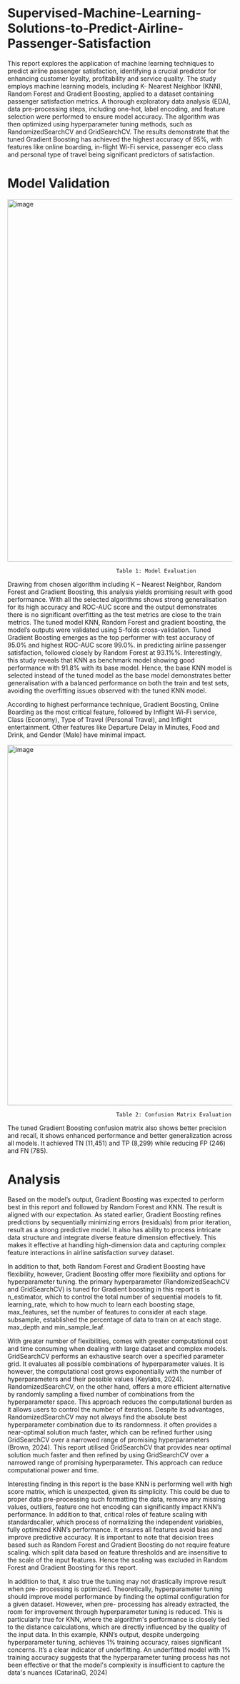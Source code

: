 # Supervised-Machine-Learning-Solutions-to-Predict-Airline-Passenger-Satisfaction
This report explores the application of machine learning techniques to predict airline
passenger satisfaction, identifying a crucial predictor for enhancing customer loyalty,
profitability and service quality. The study employs machine learning models, including K-
Nearest Neighbor (KNN), Random Forest and Gradient Boosting, applied to a dataset
containing passenger satisfaction metrics. A thorough exploratory data analysis (EDA), data
pre-processing steps, including one-hot, label encoding, and feature selection were
performed to ensure model accuracy. The algorithm was then optimized using
hyperparameter tuning methods, such as RandomizedSearchCV and GridSearchCV. The
results demonstrate that the tuned Gradient Boosting has achieved the highest accuracy of
95%, with features like online boarding, in-flight Wi-Fi service, passenger eco class and
personal type of travel being significant predictors of satisfaction. 

# Model Validation
<img width="811" alt="image" src="https://github.com/user-attachments/assets/6c22d094-e56f-474d-8648-15bd882f6877" />

                                      Table 1: Model Evaluation

Drawing from chosen algorithm including K – Nearest Neighbor, Random Forest and Gradient
Boosting, this analysis yields promising result with good performance. With all the selected
algorithms shows strong generalisation for its high accuracy and ROC-AUC score and the
output demonstrates there is no significant overfitting as the test metrics are close to the train
metrics. The tuned model KNN, Random Forest and gradient boosting, the model’s outputs
were validated using 5-folds cross-validation.
Tuned Gradient Boosting emerges as the top performer with test accuracy of 95.0% and
highest ROC-AUC score 99.0%. in predicting airline passenger satisfaction, followed closely by
Random Forest at 93.1%%. Interestingly, this study reveals that KNN as benchmark model
showing good performance with 91.8% with its base model. Hence, the base KNN model is
selected instead of the tuned model as the base model demonstrates better generalisation
with a balanced performance on both the train and test sets, avoiding the overfitting issues
observed with the tuned KNN model.  

According to highest performance technique, Gradient Boosting, Online Boarding as the most
critical feature, followed by Inflight Wi-Fi service, Class (Economy), Type of Travel (Personal
Travel), and Inflight entertainment. Other features like Departure Delay in Minutes, Food and
Drink, and Gender (Male) have minimal impact.

<img width="807" alt="image" src="https://github.com/user-attachments/assets/3bfafcbb-d152-4378-8761-422616b548a9" />
                                      
                                      Table 2: Confusion Matrix Evaluation

The tuned Gradient Boosting confusion matrix also shows better precision and recall, it shows
enhanced performance and better generalization across all models. It achieved TN (11,451)
and TP (8,299) while reducing FP (246) and FN (785).

# Analysis
Based on the model’s output, Gradient Boosting was expected to perform best in this report
and followed by Random Forest and KNN. The result is aligned with our expectation. As stated
earlier, Gradient Boosting refines predictions by sequentially minimizing errors (residuals)
from prior iteration, result as a strong predictive model. It also has ability to process intricate
data structure and integrate diverse feature dimension effectively. This makes it effective at
handling high-dimension data and capturing complex feature interactions in airline
satisfaction survey dataset.

In addition to that, both Random Forest and Gradient Boosting have flexibility, however,
Gradient Boosting offer more flexibility and options for hyperparameter tuning. the primary
hyperparameter (RandomizedSeachCV and GridSearchCV) is tuned for Gradient boosting in
this report is n_estimator, which to control the total number of sequential models to fit.
learning_rate, which to how much to learn each boosting stage, max_features, set the number
of features to consider at each stage. subsample, established the percentage of data to train
on at each stage. max_depth and min_sample_leaf.

With greater number of flexibilities, comes with greater computational cost and time
consuming when dealing with large dataset and complex models. GridSearchCV performs an
exhaustive search over a specified parameter grid. It evaluates all possible combinations of
hyperparameter values. It is however, the computational cost grows exponentially with the
number of hyperparameters and their possible values (Keylabs, 2024). RandomizedSearchCV,
on the other hand, offers a more efficient alternative by randomly sampling a fixed number of
combinations from the hyperparameter space. This approach reduces the computational
burden as it allows users to control the number of iterations. Despite its advantages,
RandomizedSearchCV may not always find the absolute best hyperparameter combination
due to its randomness. it often provides a near-optimal solution much faster, which can be
refined further using GridSearchCV over a narrowed range of promising hyperparameters
(Brown, 2024). This report utilised GridSearchCV that provides near optimal solution much
faster and then refined by using GridSearchCV over a narrowed range of promising
hyperparameter. This approach can reduce computational power and time.

Interesting finding in this report is the base KNN is performing well with high score matrix,
which is unexpected, given its simplicity. This could be due to proper data pre-processing such
formatting the data, remove any missing values, outliers, feature one hot encoding can
significantly impact KNN’s performance. In addition to that, critical roles of feature scaling with
standardscaller, which process of normalizing the independent variables, fully optimized
KNN’s performance. It ensures all features avoid bias and improve predictive accuracy. It is
important to note that decision trees based such as Random Forest and Gradient Boosting do
not require feature scaling. which split data based on feature thresholds and are insensitive
to the scale of the input features. Hence the scaling was excluded in Random Forest and
Gradient Boosting for this report.

In addition to that, it also true the tuning may not drastically improve result when pre-
processing is optimized. Theoretically, hyperparameter tuning should improve model
performance by finding the optimal configuration for a given dataset. However, when pre-
processing has already extracted, the room for improvement through hyperparameter tuning
is reduced. This is particularly true for KNN, where the algorithm's performance is closely tied
to the distance calculations, which are directly influenced by the quality of the input data. In
this example, KNN’s output, despite undergoing hyperparameter tuning, achieves 1% training
accuracy, raises significant concerns. It’s a clear indicator of underfitting. An underfitted model
with 1% training accuracy suggests that the hyperparameter tuning process has not been
effective or that the model's complexity is insufficient to capture the data's nuances
(CatarinaG, 2024)
